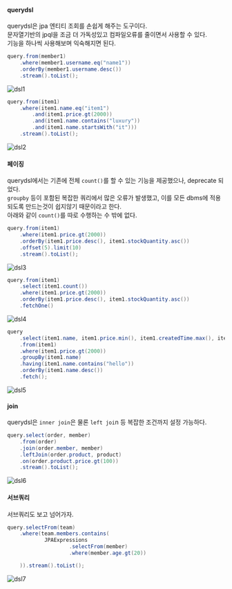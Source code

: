 #### querydsl
querydsl은 jpa 엔티티 조회를 손쉽게 해주는 도구이다.  
문자열기반의 jpql을 조금 더 가독성있고 컴파일오류를 줄이면서 사용할 수 있다.  
기능을 하나씩 사용해보며 익숙해지면 된다.  

~~~java
query.from(member1)
    .where(member1.username.eq("name1"))
    .orderBy(member1.username.desc())
    .stream().toList();
~~~

![dsl1](img/dsl1.png)

~~~java
query.from(item1)
    .where(item1.name.eq("item1")           
        .and(item1.price.gt(2000))          
        .and(item1.name.contains("luxury")) 
        .and(item1.name.startsWith("it")))  
    .stream().toList();
~~~

![dsl2](img/dsl2.png)

#### 페이징
querydsl에서는 기존에 전체 `count()`를 할 수 있는 기능을 제공했으나, deprecate 되었다.  
`groupby` 등이 포함된 복잡한 쿼리에서 많은 오류가 발생했고, 이를 모든 dbms에 적용되도록 만드는것이 쉽지않기 때문이라고 한다.  
아래와 같이 `count()`를 따로 수행하는 수 밖에 없다.

~~~java
query.from(item1)
    .where(item1.price.gt(2000))
    .orderBy(item1.price.desc(), item1.stockQuantity.asc())
    .offset(5).limit(10)
    .stream().toList();
~~~

![dsl3](img/dsl3.png)

~~~java
query.from(item1)
    .select(item1.count())
    .where(item1.price.gt(2000))
    .orderBy(item1.price.desc(), item1.stockQuantity.asc())
    .fetchOne()
~~~

![dsl4](img/dsl4.png)

~~~java
query
    .select(item1.name, item1.price.min(), item1.createdTime.max(), item1.stockQuantity.avg())
    .from(item1)
    .where(item1.price.gt(2000))
    .groupBy(item1.name)
    .having(item1.name.contains("hello"))
    .orderBy(item1.name.desc())
    .fetch();
~~~

![dsl5](img/dsl5.png)



#### join
querydsl은 `inner join`은 물론 `left joi`n 등 복잡한 조건까지 설정 가능하다.

~~~java
query.select(order, member)
    .from(order)
    .join(order.member, member)
    .leftJoin(order.product, product)
    .on(order.product.price.gt(100))
    .stream().toList();
~~~

![dsl6](img/dsl6.png)



#### 서브쿼리
서브쿼리도 보고 넘어가자.

~~~java
query.selectFrom(team)
    .where(team.members.contains(
            JPAExpressions
                    .selectFrom(member)
                    .where(member.age.gt(20))

    )).stream().toList();
~~~

![dsl7](img/dsl7.png)

